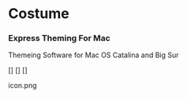 # Costume
### Express Theming For Mac
Themeing Software for Mac OS Catalina and Big Sur

[]
[]
[]

icon.png
